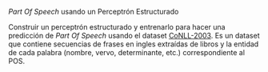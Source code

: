 *Part Of Speech* usando un Perceptrón Estructurado

Construir un perceptrón estructurado y entrenarlo para hacer una predicción de *Part Of Speech* usando el dataset [CoNLL-2003](https://paperswithcode.com/dataset/conll-2003). Es un dataset que contiene secuencias de frases en ingles extraídas de libros y la entidad de cada palabra (nombre, vervo, determinante, etc.) correspondiente al POS.